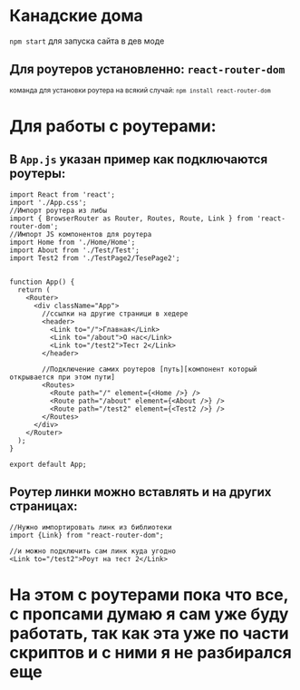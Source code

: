# Канадские дома

`npm start` для запуска сайта в дев моде

## Для роутеров установленно: `react-router-dom`
<sub>команда для установки  роутера на всякий случай: `npm install react-router-dom`</sub>

# Для работы с роутерами:
## В `App.js` указан пример как подключаются роутеры:
```
import React from 'react';
import './App.css';
//Импорт роутера из либы
import { BrowserRouter as Router, Routes, Route, Link } from 'react-router-dom';
//Импорт JS компонентов для роутера
import Home from './Home/Home';
import About from './Test/Test';
import Test2 from './TestPage2/TesePage2';


function App() {
  return (
    <Router>
      <div className="App">
        //ссылки на другие страници в хедере
        <header>
          <Link to="/">Главная</Link>
          <Link to="/about">О нас</Link>
          <Link to="/test2">Тест 2</Link>
        </header>

        //Подключение самих роутеров [путь][компонент который открывается при этом пути]
        <Routes>
          <Route path="/" element={<Home />} />
          <Route path="/about" element={<About />} />
          <Route path="/test2" element={<Test2 />} />
        </Routes>
      </div>
    </Router>
  );
}

export default App;
```

## Роутер линки можно вставлять и на других страницах:
```
//Нужно импортировать линк из библиотеки
import {Link} from "react-router-dom";

//и можно подключить сам линк куда угодно
<Link to="/test2">Роут на тест 2</Link>
```
# На этом с роутерами пока что все, с пропсами думаю я сам уже буду работать, так как эта уже по части скриптов и с ними я не разбирался еще
